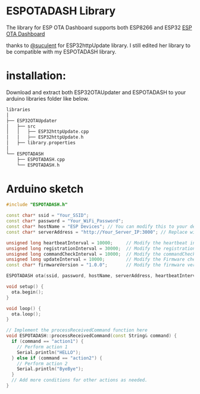 # ESPOTADASH Library
The library for ESP OTA Dashboard supports both ESP8266 and ESP32 [ESP OTA Dashboard](https://github.com/ErfanDL/ESP_OTA_Dashboard)

thanks to [@suculent](https://github.com/suculent) for ESP32httpUpdate library. I still edited her library to be compatible with my ESPOTADASH library. 

# installation:
Download and extract both ESP32OTAUpdater and ESPOTADASH to your arduino libraries folder like below.

```cpp
libraries
│
├── ESP32OTAUpdater
│   ├── src
│   │   ├── ESP32httpUpdate.cpp
│   │   ├── ESP32httpUpdate.h
│   ├── library.properties
│
└── ESPOTADASH
    ├── ESPOTADASH.cpp
    └── ESPOTADASH.h
`````
# Arduino sketch
```cpp
#include "ESPOTADASH.h"

const char* ssid = "Your_SSID";
const char* password = "Your_WiFi_Password";
const char* hostName = "ESP Devices"; // You can modify this to your desired host name
const char* serverAddress = "http://Your_Server_IP:3000"; // Replace with your Node.js server address

unsigned long heartbeatInterval = 10000;     // Modify the heartbeat interval (e.g., 10 seconds)
unsigned long registrationInterval = 30000;  // Modify the registration interval (e.g., 30 seconds)
unsigned long commandCheckInterval = 10000;  // Modify the commandCheck interval (e.g., 10 seconds)
unsigned long updateInterval = 10000;        // Modify the Firmware check Update interval (e.g., 10 seconds)
const char* firmwareVersion = "1.0.0";       // Modify the firmware version

ESPOTADASH ota(ssid, password, hostName, serverAddress, heartbeatInterval, registrationInterval, commandCheckInterval, updateInterval, firmwareVersion);

void setup() {
  ota.begin();
}

void loop() {
  ota.loop();
}

// Implement the processReceivedCommand function here
void ESPOTADASH::processReceivedCommand(const String& command) {
  if (command == "action1") {
    // Perform action 1
    Serial.println("HELLO");
  } else if (command == "action2") {
    // Perform action 2
    Serial.println("ByeBye");
  }
  // Add more conditions for other actions as needed.
}
`````
